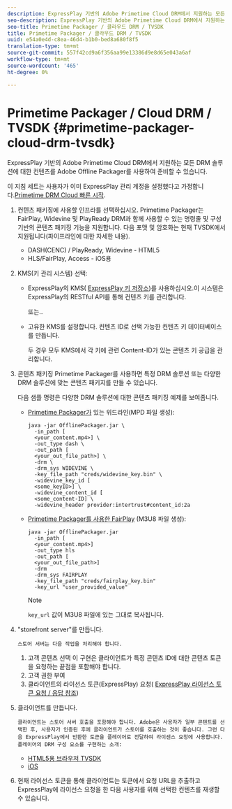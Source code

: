 ```yaml
---
description: ExpressPlay 기반의 Adobe Primetime Cloud DRM에서 지원하는 모든 DRM 솔루션에 대한 컨텐츠를 Adobe Offline Packager를 사용하여 준비할 수 있습니다.
seo-description: ExpressPlay 기반의 Adobe Primetime Cloud DRM에서 지원하는 모든 DRM 솔루션에 대한 컨텐츠를 Adobe Offline Packager를 사용하여 준비할 수 있습니다.
seo-title: Primetime Packager / 클라우드 DRM / TVSDK
title: Primetime Packager / 클라우드 DRM / TVSDK
uuid: e54a0e4d-c8ea-46d4-b1b0-bed8a680f8f5
translation-type: tm+mt
source-git-commit: 557f42cd9a6f356aa99e13386d9e8d65e043a6af
workflow-type: tm+mt
source-wordcount: '465'
ht-degree: 0%

---
```



# Primetime Packager / Cloud DRM / TVSDK {#primetime-packager-cloud-drm-tvsdk}

ExpressPlay 기반의 Adobe Primetime Cloud DRM에서 지원하는 모든 DRM 솔루션에 대한 컨텐츠를 Adobe Offline Packager를 사용하여 준비할 수 있습니다.

이 지침 세트는 사용자가 이미 ExpressPlay 관리 계정을 설정했다고 가정합니다.[Primetime DRM Cloud 빠른 시작](../../../multi-drm-workflows/quick-start/quick-overview.md).
1. 컨텐츠 패키징에 사용할 인프라를 선택하십시오. Primetime Packager는 FairPlay, Widevine 및 PlayReady DRM과 함께 사용할 수 있는 명령줄 및 구성 기반의 콘텐츠 패키징 기능을 지원합니다. 다음 포맷 및 암호화는 현재 TVSDK에서 지원됩니다(파이프라인에 대한 자세한 내용).

   * DASH(CENC) / PlayReady, Widevine - HTML5
   * HLS/FairPlay, Access - iOS용

1. KMS(키 관리 시스템) 선택:

   * ExpressPlay의 KMS( [ExpressPlay 키 저장소](https://www.expressplay.com/developer/key-storage/))를 사용하십시오.이 시스템은 ExpressPlay의 RESTful API를 통해 컨텐츠 키를 관리합니다.

      또는..

   * 고유한 KMS를 설정합니다. 컨텐츠 ID로 선택 가능한 컨텐츠 키 데이터베이스를 만듭니다.

      두 경우 모두 KMS에서 각 키에 관련 Content-ID가 있는 콘텐츠 키 공급을 관리합니다.

1. 콘텐츠 패키징 Primetime Packager를 사용하면 특정 DRM 솔루션 또는 다양한 DRM 솔루션에 맞는 콘텐츠 패키지를 만들 수 있습니다.

   다음 샘플 명령은 다양한 DRM 솔루션에 대한 콘텐츠 패키징 예제를 보여줍니다.

   * [Primetime Packager가](https://helpx.adobe.com/content/dam/help/en/primetime/guides/offline_packager_getting_started.pdf#page=19)  있는 위드라인(MPD 파일 생성):

      ```
      java -jar OfflinePackager.jar \ 
        -in_path [ 
        <your_content.mp4>] \ 
        -out_type dash \ 
        -out_path [ 
        <your_out_file_path>] \ 
        -drm \ 
        -drm_sys WIDEVINE \ 
        -key_file_path "creds/widevine_key.bin" \ 
        -widevine_key_id [ 
        <some_keyID>] \ 
        -widevine_content_id [ 
        <some_content-ID] \ 
        -widevine_header provider:intertrust#content_id:2a
      ```

   * [Primetime Packager를 사용한 FairPlay](https://helpx.adobe.com/content/dam/help/en/primetime/guides/offline_packager_getting_started.pdf#page=20) (M3U8 파일 생성):

      ```
      java -jar OfflinePackager.jar  
        -in_path [ 
        <your_content.mp4>]  
        -out_type hls  
        -out_path [ 
        <your_out_file_path>]  
        -drm  
        -drm_sys FAIRPLAY  
        -key_file_path "creds/fairplay_key.bin"  
        -key_url "user_provided_value"
      ```

      >[!NOTE]
      >
      >`key_url` 값이 M3U8 파일에 있는 그대로 복사됩니다.

1. &quot;storefront server&quot;를 만듭니다.

       스토어 서버는 다음 작업을 처리해야 합니다.
   
   1. 고객 콘텐츠 선택 이 구현은 클라이언트가 특정 콘텐츠 ID에 대한 콘텐츠 토큰을 요청하는 끝점을 포함해야 합니다.
   1. 고객 권한 부여
   1. 클라이언트의 라이선스 토큰(ExpressPlay) 요청( [ExpressPlay 라이선스 토큰 요청 / 응답 참조](../../../multi-drm-workflows/license-token-req-resp-ref/license-req-resp-overview.md))

1. 클라이언트를 만듭니다.

       클라이언트는 스토어 서버 호출을 포함해야 합니다. Adobe은 사용자가 일부 콘텐트를 선택한 후, 사용자가 인증된 후에 클라이언트가 스토어를 호출하는 것이 좋습니다. 그런 다음 ExpressPlay에서 반환한 토큰을 플레이어로 전달하여 라이센스 요청에 사용합니다. 플레이어의 DRM 구성 요소를 구현하는 소개:
   
   * [HTML5용 브라우저 TVSDK](https://help.adobe.com/en_US/primetime/psdk/browser_tvsdk/index.html#PSDKs-reference-DRM_interface_overview)
   * [iOS](../../../../programming/tvsdk-3x-ios-prog/ios-3x-drm-content-security/ios-3x-apple-fairplay-tvsdk.md)

1. 현재 라이선스 토큰을 통해 클라이언트는 토큰에서 요청 URL을 추출하고 ExpressPlay에 라이선스 요청을 한 다음 사용자를 위해 선택한 컨텐츠를 재생할 수 있습니다.

